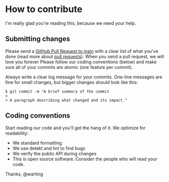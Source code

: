 # How to contribute

I'm really glad you're reading this, because we need your help.

## Submitting changes

Please send a [GitHub Pull Request to main](https://github.com/warting/permissions-ui/tree/main) with a clear list of what you've done (read more about [pull requests](https://docs.github.com/en/github/collaborating-with-pull-requests/proposing-changes-to-your-work-with-pull-requests/about-pull-requests)). When you send a pull request, we will love you forever Please follow our coding conventions (below) and make sure all of your commits are atomic (one feature per commit).

Always write a clear log message for your commits. One-line messages are fine for small changes, but bigger changes should look like this:

    $ git commit -m "A brief summary of the commit
    > 
    > A paragraph describing what changed and its impact."

## Coding conventions

Start reading our code and you'll get the hang of it. We optimize for readability:

  * We standard formatting
  * We use detekt and lint to find bugs
  * We verify the public API during changes
  * This is open source software. Consider the people who will read your code.

Thanks,
@warting
